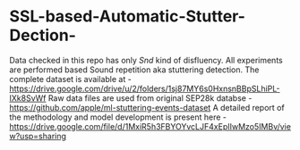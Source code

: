# SSL-based-Automatic-Stutter-Dection-
Data checked in this repo has only _Snd_ kind of disfluency. All experiments are performed based Sound repetition aka stuttering detection.
The complete dataset is available at - https://drive.google.com/drive/u/2/folders/1sj87MY6s0HxnsnBBpSLhiPL-IXk8SvWf 
Raw data files are used from original SEP28k databse - https://github.com/apple/ml-stuttering-events-dataset
A detailed report of the methodology and model development is present here - https://drive.google.com/file/d/1MxiR5h3FBYOYvcLJF4xEpIIwMzo5IMBv/view?usp=sharing
